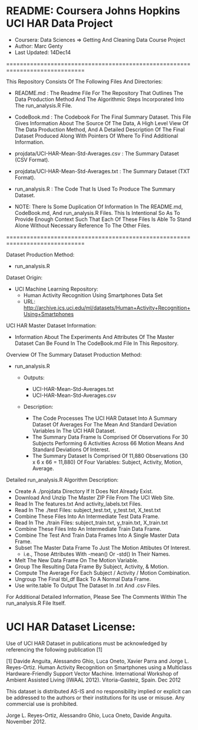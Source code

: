 README: Coursera Johns Hopkins UCI HAR Data Project
=============================================================================

- Coursera:     Data Sciences => Getting And Cleaning Data Course Project
- Author:       Marc Genty
- Last Updated: 14Dec14

=============================================================================

This Repository Consists Of The Following Files And Directories:

- README.md : The Readme File For The Repository That Outlines
              The Data Production Method And The Algorithmic
              Steps Incorporated Into The run_analysis.R File.

- CodeBook.md : The Codebook For The Final Summary Dataset.
                This File Gives Information About The Source 
                Of The Data, A High Level View Of The Data 
                Production Method, And A Detailed Description
                Of The Final Dataset Produced Along With
                Pointers Of Where To Find Additional Information.

- projdata/UCI-HAR-Mean-Std-Averages.csv : The Summary Dataset (CSV Format).

- projdata/UCI-HAR-Mean-Std-Averages.txt : The Summary Dataset (TXT Format).

- run_analysis.R : The Code That Is Used To Produce The Summary Dataset.

- NOTE: There Is Some Duplication Of Information In The 
        README.md, CodeBook.md, And run_analysis.R Files.
        This Is Intentional So As To Provide Enough Context
        Such That Each Of These Files Is Able To Stand Alone
        Without Necessary Reference To The Other Files.
        
=============================================================================

Dataset Production Method: 

- run_analysis.R

Dataset Origin:

- UCI Machine Learning Repository:
  - Human Activity Recognition Using Smartphones Data Set
  - URL: http://archive.ics.uci.edu/ml/datasets/Human+Activity+Recognition+Using+Smartphones 

UCI HAR Master Dataset Information:

- Information About The Experiments And Attributes Of The Master Dataset
  Can Be Found In The CodeBook.md File In This Repository.

Overview Of The Summary Dataset Production Method: 

- run_analysis.R

  - Outputs: 
    - UCI-HAR-Mean-Std-Averages.txt
    - UCI-HAR-Mean-Std-Averages.csv

  - Description:  

    - The Code Processes The UCI HAR Dataset Into A Summary
      Dataset Of Averages For The Mean And Standard Deviation 
      Variables In The UCI HAR Dataset. 
    - The Summary Data Frame Is Comprised Of Observations 
      For 30 Subjects Performing 6 Activities Across 66 Motion 
      Means And Standard Deviations Of Interest.  
    - The Summary Dataset Is Comprised Of 11,880 Observations
      (30 x 6 x 66 = 11,880) Of Four Variables:
      Subject, Activity, Motion, Average.

Detailed run_analysis.R Algorithm Description:

  - Create A ./projdata Directory If It Does Not Already Exist.
  - Download And Unzip The Master ZIP File From The UCI Web Site.
  - Read In The features.txt And activity_labels.txt Files.
  - Read In The ./test Files: subject_test.txt, y_test.txt, X_test.txt
  - Combine These Files Into An Intermediate Test Data Frame.
  - Read In The ./train Files: subject_train.txt, y_train.txt, X_train.txt
  - Combine These Files Into An Intermediate Train Data Frame.
  - Combine The Test And Train Data Frames Into A Single Master Data Frame.
  - Subset The Master Data Frame To Just The Motion Attibutes Of Interest.
    - i.e., Those Attributes With -mean() Or -std() In Their Names.
  - Melt The New Data Frame On The Motion Variable.
  - Group The Resulting Data Frame By Subject, Activity, & Motion.
  - Compute The Average For Each Subject / Activity / Motion Combination.
  - Ungroup The Final tbl_df Back To A Normal Data Frame.
  - Use write.table To Output The Dataset In .txt And .csv Files. 

For Additional Detailed Information, Please See The Comments Within
The run_analysis.R File Itself.

UCI HAR Dataset License:
=============================================================================

Use of UCI HAR Dataset in publications must be acknowledged by 
referencing the following publication [1]

[1] Davide Anguita, Alessandro Ghio, Luca Oneto, Xavier Parra and 
    Jorge L. Reyes-Ortiz. Human Activity Recognition on Smartphones 
    using a Multiclass Hardware-Friendly Support Vector Machine. 
    International Workshop of Ambient Assisted Living (IWAAL 2012). 
    Vitoria-Gasteiz, Spain. Dec 2012

This dataset is distributed AS-IS and no responsibility implied or explicit 
can be addressed to the authors or their institutions for its use or misuse. 
Any commercial use is prohibited.

Jorge L. Reyes-Ortiz, Alessandro Ghio, Luca Oneto, Davide Anguita. 
November 2012.
